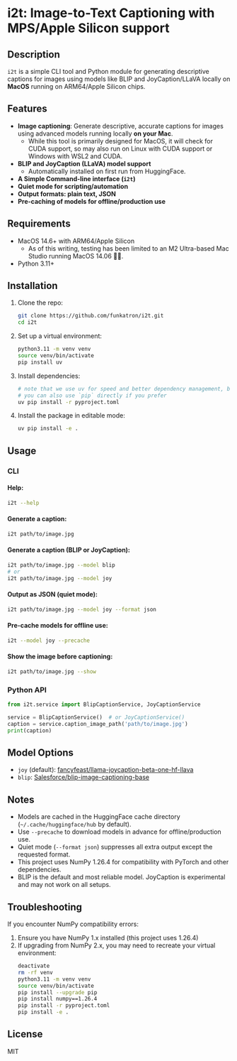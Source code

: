 # i2t: Image-to-Text Captioning with MPS/Apple Silicon support

## Description

`i2t` is a simple CLI tool and Python module for generating descriptive captions for images using models like BLIP and JoyCaption/LLaVA locally on **MacOS** running on ARM64/Apple Silicon chips.


## Features
- **Image captioning**: Generate descriptive, accurate captions for images using advanced models running locally **on your Mac**.
  - While this tool is primarily designed for MacOS, it will check for CUDA support, so may also run on Linux with CUDA support or Windows with WSL2 and CUDA.
- **BLIP and JoyCaption (LLaVA) model support**
  - Automatically installed on first run from HuggingFace.
- **A Simple Command-line interface (`i2t`)**
- **Quiet mode for scripting/automation**
- **Output formats: plain text, JSON**
- **Pre-caching of models for offline/production use**

## Requirements
- MacOS 14.6+ with ARM64/Apple Silicon
  - As of this writing, testing has been limited to an M2 Ultra-based Mac Studio running MacOS 14.06 🤷‍♀️.
- Python 3.11+

## Installation

1. Clone the repo:
   ```sh
   git clone https://github.com/funkatron/i2t.git
   cd i2t
   ```
2. Set up a virtual environment:
   ```sh
   python3.11 -m venv venv
   source venv/bin/activate
   pip install uv
   ```
3. Install dependencies:
   ```sh
   # note that we use uv for speed and better dependency management, but
   # you can also use `pip` directly if you prefer
   uv pip install -r pyproject.toml
   ```
4. Install the package in editable mode:
   ```sh
   uv pip install -e .
   ```

## Usage

### CLI

#### Help:
```sh
i2t --help
```

#### Generate a caption:

```sh
i2t path/to/image.jpg
```

#### Generate a caption (BLIP or JoyCaption):
```sh
i2t path/to/image.jpg --model blip
# or
i2t path/to/image.jpg --model joy
```

#### Output as JSON (quiet mode):
```sh
i2t path/to/image.jpg --model joy --format json
```

#### Pre-cache models for offline use:
```sh
i2t --model joy --precache
```

#### Show the image before captioning:
```sh
i2t path/to/image.jpg --show
```

### Python API

```python
from i2t.service import BlipCaptionService, JoyCaptionService

service = BlipCaptionService()  # or JoyCaptionService()
caption = service.caption_image_path('path/to/image.jpg')
print(caption)
```

## Model Options
- `joy` (default): [fancyfeast/llama-joycaption-beta-one-hf-llava](https://huggingface.co/fancyfeast/llama-joycaption-beta-one-hf-llava)
- `blip`: [Salesforce/blip-image-captioning-base](https://huggingface.co/Salesforce/blip-image-captioning-base)


## Notes
- Models are cached in the HuggingFace cache directory (`~/.cache/huggingface/hub` by default).
- Use `--precache` to download models in advance for offline/production use.
- Quiet mode (`--format json`) suppresses all extra output except the requested format.
- This project uses NumPy 1.26.4 for compatibility with PyTorch and other dependencies.
- BLIP is the default and most reliable model. JoyCaption is experimental and may not work on all setups.

## Troubleshooting

If you encounter NumPy compatibility errors:
1. Ensure you have NumPy 1.x installed (this project uses 1.26.4)
2. If upgrading from NumPy 2.x, you may need to recreate your virtual environment:
   ```sh
   deactivate
   rm -rf venv
   python3.11 -m venv venv
   source venv/bin/activate
   pip install --upgrade pip
   pip install numpy==1.26.4
   pip install -r pyproject.toml
   pip install -e .
   ```

## License
MIT

